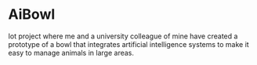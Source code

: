 # AiBowl
Iot project where me and a university colleague of mine have created a prototype of a bowl that integrates artificial intelligence systems to make it easy to manage animals in large areas.
